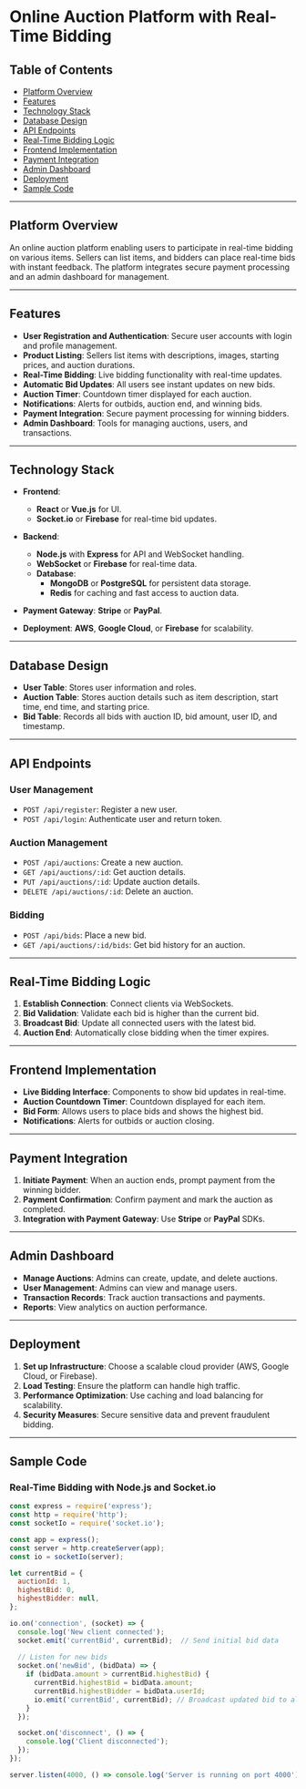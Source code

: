 # Online Auction Platform with Real-Time Bidding

## Table of Contents
- [Platform Overview](#platform-overview)
- [Features](#features)
- [Technology Stack](#technology-stack)
- [Database Design](#database-design)
- [API Endpoints](#api-endpoints)
- [Real-Time Bidding Logic](#real-time-bidding-logic)
- [Frontend Implementation](#frontend-implementation)
- [Payment Integration](#payment-integration)
- [Admin Dashboard](#admin-dashboard)
- [Deployment](#deployment)
- [Sample Code](#sample-code)

---

## Platform Overview
An online auction platform enabling users to participate in real-time bidding on various items. Sellers can list items, and bidders can place real-time bids with instant feedback. The platform integrates secure payment processing and an admin dashboard for management.

---

## Features
- **User Registration and Authentication**: Secure user accounts with login and profile management.
- **Product Listing**: Sellers list items with descriptions, images, starting prices, and auction durations.
- **Real-Time Bidding**: Live bidding functionality with real-time updates.
- **Automatic Bid Updates**: All users see instant updates on new bids.
- **Auction Timer**: Countdown timer displayed for each auction.
- **Notifications**: Alerts for outbids, auction end, and winning bids.
- **Payment Integration**: Secure payment processing for winning bidders.
- **Admin Dashboard**: Tools for managing auctions, users, and transactions.

---

## Technology Stack

- **Frontend**: 
  - **React** or **Vue.js** for UI.
  - **Socket.io** or **Firebase** for real-time bid updates.

- **Backend**:
  - **Node.js** with **Express** for API and WebSocket handling.
  - **WebSocket** or **Firebase** for real-time data.
  - **Database**: 
    - **MongoDB** or **PostgreSQL** for persistent data storage.
    - **Redis** for caching and fast access to auction data.

- **Payment Gateway**: **Stripe** or **PayPal**.

- **Deployment**: **AWS**, **Google Cloud**, or **Firebase** for scalability.

---

## Database Design

- **User Table**: Stores user information and roles.
- **Auction Table**: Stores auction details such as item description, start time, end time, and starting price.
- **Bid Table**: Records all bids with auction ID, bid amount, user ID, and timestamp.

---

## API Endpoints

### User Management
- `POST /api/register`: Register a new user.
- `POST /api/login`: Authenticate user and return token.

### Auction Management
- `POST /api/auctions`: Create a new auction.
- `GET /api/auctions/:id`: Get auction details.
- `PUT /api/auctions/:id`: Update auction details.
- `DELETE /api/auctions/:id`: Delete an auction.

### Bidding
- `POST /api/bids`: Place a new bid.
- `GET /api/auctions/:id/bids`: Get bid history for an auction.

---

## Real-Time Bidding Logic

1. **Establish Connection**: Connect clients via WebSockets.
2. **Bid Validation**: Validate each bid is higher than the current bid.
3. **Broadcast Bid**: Update all connected users with the latest bid.
4. **Auction End**: Automatically close bidding when the timer expires.

---

## Frontend Implementation

- **Live Bidding Interface**: Components to show bid updates in real-time.
- **Auction Countdown Timer**: Countdown displayed for each item.
- **Bid Form**: Allows users to place bids and shows the highest bid.
- **Notifications**: Alerts for outbids or auction closing.

---

## Payment Integration

1. **Initiate Payment**: When an auction ends, prompt payment from the winning bidder.
2. **Payment Confirmation**: Confirm payment and mark the auction as completed.
3. **Integration with Payment Gateway**: Use **Stripe** or **PayPal** SDKs.

---

## Admin Dashboard

- **Manage Auctions**: Admins can create, update, and delete auctions.
- **User Management**: Admins can view and manage users.
- **Transaction Records**: Track auction transactions and payments.
- **Reports**: View analytics on auction performance.

---

## Deployment

1. **Set up Infrastructure**: Choose a scalable cloud provider (AWS, Google Cloud, or Firebase).
2. **Load Testing**: Ensure the platform can handle high traffic.
3. **Performance Optimization**: Use caching and load balancing for scalability.
4. **Security Measures**: Secure sensitive data and prevent fraudulent bidding.

---

## Sample Code

### Real-Time Bidding with Node.js and Socket.io

```javascript
const express = require('express');
const http = require('http');
const socketIo = require('socket.io');

const app = express();
const server = http.createServer(app);
const io = socketIo(server);

let currentBid = {
  auctionId: 1,
  highestBid: 0,
  highestBidder: null,
};

io.on('connection', (socket) => {
  console.log('New client connected');
  socket.emit('currentBid', currentBid);  // Send initial bid data
  
  // Listen for new bids
  socket.on('newBid', (bidData) => {
    if (bidData.amount > currentBid.highestBid) {
      currentBid.highestBid = bidData.amount;
      currentBid.highestBidder = bidData.userId;
      io.emit('currentBid', currentBid); // Broadcast updated bid to all clients
    }
  });

  socket.on('disconnect', () => {
    console.log('Client disconnected');
  });
});

server.listen(4000, () => console.log('Server is running on port 4000'));
